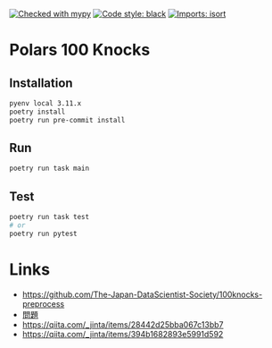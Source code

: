 [![Checked with mypy](https://www.mypy-lang.org/static/mypy_badge.svg)](https://mypy-lang.org/)
[![Code style: black](https://img.shields.io/badge/code%20style-black-000000.svg)](https://github.com/psf/black)
[![Imports: isort](https://img.shields.io/badge/%20imports-isort-%231674b1?style=flat&labelColor=ef8336)](https://pycqa.github.io/isort/)

# Polars 100 Knocks
## Installation
```sh
pyenv local 3.11.x
poetry install
poetry run pre-commit install
```
## Run
```sh
poetry run task main
```
## Test
```sh
poetry run task test
# or
poetry run pytest
```

# Links
- https://github.com/The-Japan-DataScientist-Society/100knocks-preprocess
- [問題](https://github.com/The-Japan-DataScientist-Society/100knocks-preprocess/blob/3a42834163382c38362f4554be47ac3324fbe400/docker/work/answer/ans_preprocess_knock_Python.ipynb)
- https://qiita.com/_jinta/items/28442d25bba067c13bb7
- https://qiita.com/_jinta/items/394b1682893e5991d592
